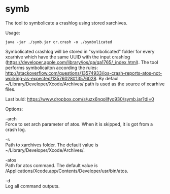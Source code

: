 symb
============

The tool to symbolicate a crashlog using stored xarchives. 

Usage:

    java -jar ./symb.jar cr.crash -o ./symbolicated

Symbolicated crashlog will be stored in "symbolicated" folder for every xcarhive which have the same UUID with the input crashlog (https://developer.apple.com/library/ios/qa/qa1765/_index.html). The tool performs symbolicaiton according the rules: http://stackoverflow.com/questions/13574933/ios-crash-reports-atos-not-working-as-expected/13576028#13576028. By defaul ~/Library/Developer/Xcode/Archives/ path is used as the source of xcarhive files.

Last buld: https://www.dropbox.com/s/uzx6nqollfyo930/symb.jar?dl=0

Options:

-arch <architecture>  
Force to set arch parameter of atos. When it is skipped, it is got from a crash log.

-s <path>  
Path to xarchives folder. The default value is ~/Library/Developer/Xcode/Archives/.

-atos <path>  
Path for atos command. The default value is /Applications/Xcode.app/Contents/Developer/usr/bin/atos.

-d  
Log all command outputs.


